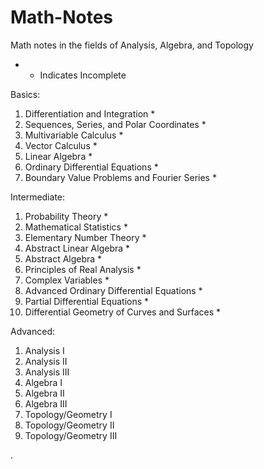 # Math-Notes

 Math notes in the fields of Analysis, Algebra, and Topology 

* - Indicates Incomplete


Basics:
1. Differentiation and Integration *
2. Sequences, Series, and Polar Coordinates *
3. Multivariable Calculus *
5. Vector Calculus *
6. Linear Algebra *
7. Ordinary Differential Equations *
8. Boundary Value Problems and Fourier Series *

Intermediate:
1. Probability Theory *
2. Mathematical Statistics *
1. Elementary Number Theory *
3. Abstract Linear Algebra  *
2. Abstract Algebra *
6. Principles of Real Analysis *
9. Complex Variables * 
10. Advanced Ordinary Differential Equations *
11. Partial Differential Equations *
14. Differential Geometry of Curves and Surfaces *

Advanced:
1. Analysis I  
2. Analysis II 
3. Analysis III 
5. Algebra I 
6. Algebra II 
7. Algebra III 
9. Topology/Geometry I 
10. Topology/Geometry II 
11. Topology/Geometry III 













   











       

    
  .   













